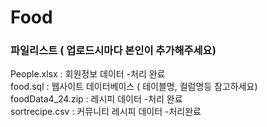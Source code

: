 # Food

### 파일리스트 ( 업로드시마다 본인이 추가해주세요)
People.xlsx : 회원정보 데이터 -처리 완료 <br/>
food.sql : 웹사이트 데이터베이스 ( 테이블명, 컬럼명등 참고하세요)<br/>
foodData4_24.zip  : 레시피 데이터 -처리 완료 <br/>
sortrecipe.csv : 커뮤니티 레시피 데이터 -처리완료<br/>
